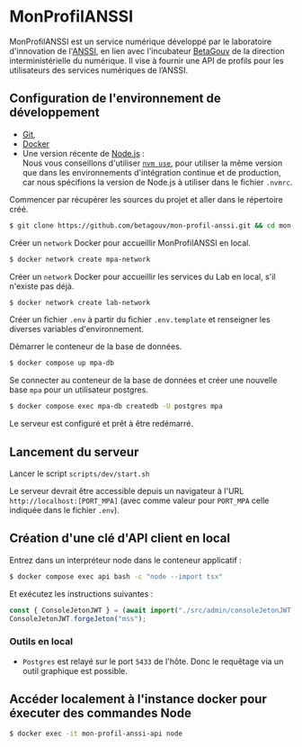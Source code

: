 # MonProfilANSSI

MonProfilANSSI est un service numérique développé par le laboratoire
d'innovation de l'[ANSSI](https://www.cyber.gouv.fr/), en lien avec l'incubateur
[BetaGouv](https://beta.gouv.fr/) de la direction interministérielle du
numérique. Il vise à fournir une API de profils pour les utilisateurs des services numériques de l’ANSSI.

## Configuration de l'environnement de développement

- [Git](https://git-scm.com/),
- [Docker](https://www.docker.com/)
- Une version récente de [Node.js](https://nodejs.org/en/) :\
  Nous vous conseillons d'utiliser [`nvm use`](https://github.com/nvm-sh/nvm), pour utiliser la même version que dans les environnements d'intégration continue et de production, car nous spécifions la version de Node.js à utiliser dans le fichier `.nvmrc`.

Commencer par récupérer les sources du projet et aller dans le répertoire créé.

```sh
$ git clone https://github.com/betagouv/mon-profil-anssi.git && cd mon-profil-anssi
```

Créer un `network` Docker pour accueillir MonProfilANSSI en local.

```sh
$ docker network create mpa-network
```

Créer un `network` Docker pour accueillir les services du Lab en local, s'il n'existe pas déjà.

```sh
$ docker network create lab-network
```

Créer un fichier `.env` à partir du fichier `.env.template` et renseigner les diverses variables d'environnement.

Démarrer le conteneur de la base de données.

```sh
$ docker compose up mpa-db
```

Se connecter au conteneur de la base de données et créer une nouvelle base `mpa` pour un utilisateur postgres.

```sh
$ docker compose exec mpa-db createdb -U postgres mpa
```

Le serveur est configuré et prêt à être redémarré.

## Lancement du serveur

Lancer le script `scripts/dev/start.sh`

Le serveur devrait être accessible depuis un navigateur à l'URL
`http://localhost:[PORT_MPA]` (avec comme valeur pour `PORT_MPA` celle indiquée
dans le fichier `.env`).

## Création d'une clé d'API client en local

Entrez dans un interpréteur node dans le conteneur applicatif :
```sh
$ docker compose exec api bash -c "node --import tsx"
```

Et exécutez les instructions suivantes :
```ts
const { ConsoleJetonJWT } = (await import("./src/admin/consoleJetonJWT.ts")).default;
ConsoleJetonJWT.forgeJeton("mss");
```

### Outils en local

- `Postgres` est relayé sur le port `5433` de l'hôte. Donc le requêtage via un outil graphique est possible.

## Accéder localement à l'instance docker pour éxecuter des commandes Node

```sh
$ docker exec -it mon-profil-anssi-api node
```
